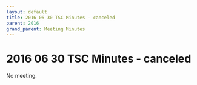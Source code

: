 ```yaml
---
layout: default
title: 2016 06 30 TSC Minutes - canceled
parent: 2016
grand_parent: Meeting Minutes
---
```

# 2016 06 30 TSC Minutes - canceled

No meeting.

